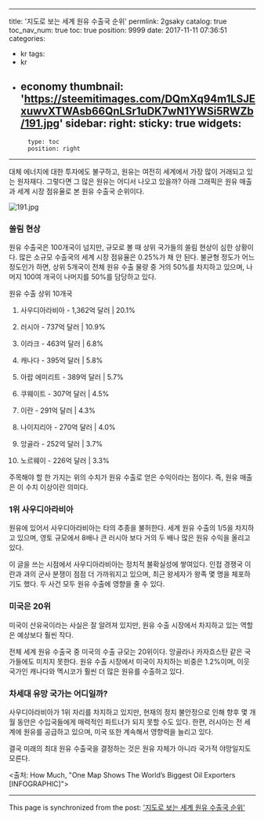 
---
title: '지도로 보는 세계 원유 수출국 순위'
permlink: 2gsaky
catalog: true
toc_nav_num: true
toc: true
position: 9999
date: 2017-11-11 07:36:51
categories:
- kr
tags:
- kr
- economy
thumbnail: 'https://steemitimages.com/DQmXq94m1LSJExuwvXTWAsb66QnLSr1uDK7wN1YWSi5RWZb/191.jpg'
sidebar:
    right:
        sticky: true
widgets:
    -
        type: toc
        position: right
---


대체 에너지에 대한 투자에도 불구하고, 원유는 여전히 세계에서 가장 많이 거래되고 있는 원자재다. 그렇다면 그 많은 원유는 어디서 나오고 있을까? 아래 그래픽은 원유 매출과 세계 시장 점유율로 본 원유 수출국 순위이다.   

![191.jpg](https://steemitimages.com/DQmXq94m1LSJExuwvXTWAsb66QnLSr1uDK7wN1YWSi5RWZb/191.jpg)

### 쏠림 현상
  
원유 수출국은 100개국이 넘지만, 규모로 볼 때 상위 국가들의 쏠림 현상이 심한 상황이다. 많은 소규모 수출국의 세계 시장 점유율은 0.25%가 채 안 된다. 불균형 정도가 어느 정도인가 하면, 상위 5개국이 전체 원유 수출 물량 중 거의 50%를 차지하고 있으며, 나머지 100여 개국이 나머지를 50%를 담당하고 있다. 
  
원유 수출 상위 10개국
  
1. 사우디아라비아 - 1,362억 달러 | 20.1%
  
2. 러시아 - 737억 달러 | 10.9%
  
3. 이라크 - 463억 달러 | 6.8%
  
4. 캐나다 - 395억 달러 | 5.8%
  
5. 아랍 에미리트 - 389억 달러 | 5.7%
  
6. 쿠웨이트 - 307억 달러 | 4.5%
  
7. 이란 - 291억 달러 | 4.3%
  
8. 나이지리아 - 270억 달러 | 4.0%
  
9. 앙골라 - 252억 달러 | 3.7%
  
10. 노르웨이 - 226억 달러 | 3.3%
  
주목해야 할 한 가지는 위의 수치가 원유 수출로 얻은 수익이라는 점이다. 즉, 원유 매출은 이 수치 이상이란 의미다. 
  
### 1위 사우디아라비아
  
원유에 있어서 사우디아라비아는 타의 추종을 불허한다. 세계 원유 수출의 1/5을 차지하고 있으며, 영토 규모에서 8배나 큰 러시아 보다 거의 두 배나 많은 원유 수익을 올리고 있다. 
  
이 글을 쓰는 시점에서 사우디아라비아는 정치적 불확실성에 쌓여있다. 인접 경쟁국 이란과 과의 군사 분쟁이 점점 더 가까워지고 있으며, 최근 왕세자가 왕족 몇 명을 체포하기도 했다. 두 사건 모두 원유 수출에 영향을 줄 수 있다.
  
### 미국은 20위
  
미국이 산유국이라는 사실은 잘 알려져 있지만, 원유 수출 시장에서 차지하고 있는 역할은 예상보다 훨씬 작다. 
  
전체 세계 원유 수출국 중 미국의 수출 규모는 20위이다. 앙골라나 카자흐스탄 같은 국가들에도 미치지 못한다. 원유 수출 시장에서 미국이 자치하는 비중은 1.2%이며, 이웃 국가인 캐나다와 멕시코가 훨씬 더 많은 원유를 수출하고 있다.
  
### 차세대 유망 국가는 어디일까?
  
사우디아라비아가 1위 자리를 차지하고 있지만, 현재의 정치 불안정으로 인해 향후 몇 개월 동안은 수입국들에게 매력적인 파트너가 되지 못할 수도 있다. 한편, 러시아는 전 세계에 원유를 공급하고 있으며, 미국 또한 계속해서 영향력을 늘리고 있다.
  
결국 미래의 최대 원유 수출국을 결정하는 것은 원유 자체가 아니라 국가적 야망일지도 모른다.
  
<출처: How Much, "One Map Shows The World’s Biggest Oil Exporters [INFOGRAPHIC]">

- - -

This page is synchronized from the post: ['지도로 보는 세계 원유 수출국 순위'](https://steemit.com/@pius.pius/2gsaky)
